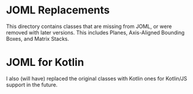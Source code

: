 # JOML Replacements

This directory contains classes that are missing from JOML, or were removed with later versions.
This includes Planes, Axis-Aligned Bounding Boxes, and Matrix Stacks.

# JOML for Kotlin

I also (will have) replaced the original classes with Kotlin ones for Kotlin/JS support in the future.